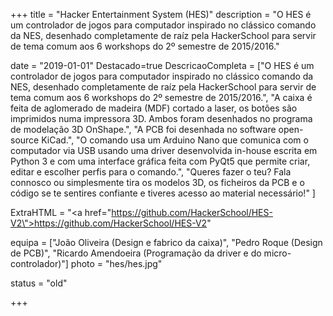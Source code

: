 +++
title = "Hacker Entertainment System (HES)"
description = "O HES é um controlador de jogos para computador inspirado no clássico comando da NES, desenhado completamente de raíz pela HackerSchool para servir de tema comum aos 6 workshops do 2º semestre de 2015/2016."

date = "2019-01-01"
Destacado=true
DescricaoCompleta = ["O HES é um controlador de jogos para computador inspirado no clássico comando da NES, desenhado completamente de raíz pela HackerSchool para servir de tema comum aos 6 workshops do 2º semestre de 2015/2016.",
    "A caixa é feita de aglomerado de madeira (MDF) cortado a laser, os botões são imprimidos numa impressora 3D. Ambos foram desenhados no programa de modelação 3D OnShape.",
    "A PCB foi desenhada no software open-source KiCad.",
    "O comando usa um Arduino Nano que comunica com o computador via USB usando uma driver desenvolvida in-house escrita em Python 3 e com uma interface gráfica feita com PyQt5 que permite criar, editar e escolher perfis para o comando.",
    "Queres fazer o teu? Fala connosco ou simplesmente tira os modelos 3D, os ficheiros da PCB e o código se te sentires confiante e tiveres acesso ao material necessário!"
]

ExtraHTML = "<a href=\"https://github.com/HackerSchool/HES-V2\">https://github.com/HackerSchool/HES-V2</a>"

equipa = ["João Oliveira (Design e fabrico da caixa)",
    "Pedro Roque (Design de PCB)",
    "Ricardo Amendoeira (Programação da driver e do micro-controlador)"]
photo = "hes/hes.jpg"

status = "old"

+++
